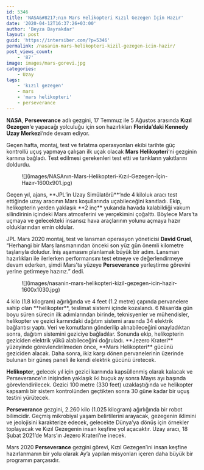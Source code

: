 ```yaml
---
id: 5346
title: 'NASA&#8217;nın Mars Helikopteri Kızıl Gezegen İçin Hazır'
date: '2020-04-12T16:37:26+03:00'
author: 'Beyza Bayrakdar'
layout: post
guid: 'https://intersiber.com/?p=5346'
permalink: /nasanin-mars-helikopteri-kizil-gezegen-icin-hazir/
post_views_count:
    - '87'
image: images/mars-gorevi.jpg
categories:
    - Uzay
tags:
    - 'kızıl gezegen'
    - mars
    - 'mars helikopteri'
    - perseverance
---
```


**NASA**, **Perseverance** adlı gezgini, 17 Temmuz ile 5 Ağustos arasında **Kızıl Gezegen**‘e yapacağı yolculuğu için son hazırlıkları **Florida’daki Kennedy Uzay Merkezi**‘nde devam ediyor.

Geçen hafta, montaj, test ve fırlatma operasyonları ekibi tarihte güç kontrollü uçuş yapmaya çalışan ilk uçak olacak **Mars Helikopteri**‘ni gezginin karnına bağladı. Test edilmesi gerekenleri test etti ve tankların yakıtlarını doldurdu.

<figure class="wp-block-image size-large">![](images/NASAnın-Mars-Helikopteri-Kızıl-Gezegen-İçin-Hazır-1600x901.jpg)</figure>Geçen yıl, ajans, **JPL’in Uzay Simülatörü**‘nde 4 kiloluk aracı test ettiğinde uzay aracının Mars koşullarında uçabileceğini kanıtladı. Ekip, helikopterin yerden yaklaşık **2 inç** yukarıda havada kalabildiği vakum silindirinin içindeki Mars atmosferini ve yerçekimini çoğalttı. Böylece Mars’ta uçmaya ve gelecekteki insansız hava araçlarının yolunu açmaya hazır olduklarından emin oldular.

JPL Mars 2020 montaj, test ve lansman operasyon yöneticisi **David Gruel**, “Herhangi bir Mars lansmanından önceki son yüz gün önemli kilometre taşlarıyla doludur. İniş aşamasını planlamak büyük bir adım. Lansman hazırlıkları ile ilerlerken performansını test etmeye ve değerlendirmeye devam ederken, şimdi Mars’ta yüzeye **Perseverance** yerleştirme görevini yerine getirmeye hazırız.” dedi.

<figure class="wp-block-image size-large">![](images/nasanin-mars-helikopteri-kizil-gezegen-icin-hazir-1600x1030.jpg)</figure>4 kilo (1.8 kilogram) ağırlığında ve 4 feet (1.2 metre) çapında pervanelere sahip olan **helikopter**, teslimat sistemi içinde kozalandı. 6 Nisan’da gün boyu süren sürecin ilk adımlarından birinde, teknisyenler ve mühendisler, helikopter ve gezici karnındaki dağıtım sistemi arasında 34 elektrik bağlantısı yaptı. Veri ve komutların gönderilip alınabileceğini onayladıktan sonra, dağıtım sistemini geziciye bağladılar. Sonunda ekip, helikopterin geziciden elektrik yükü alabileceğini doğruladı. **Jezero Krateri** yüzeyinde görevlendirilmeden önce, **Mars Helikopteri** gücünü geziciden alacak. Daha sonra, ikiz karşı dönen pervanelerinin üzerinde bulunan bir güneş paneli ile kendi elektrik gücünü üretecek.

**Helikopter**, gelecek yıl için gezici karnında kapsüllenmiş olarak kalacak ve Perseverance’ın inişinden yaklaşık iki buçuk ay sonra Mayıs ayı başında görevlendirilecek. Gezici 100 metre (330 feet) uzaklaştığında ve helikopter kapsamlı bir sistem kontrolünden geçtikten sonra 30 güne kadar bir uçuş testini yürütecek.

**Perseverance** gezgini, 2.260 kilo (1.025 kilogram) ağırlığında bir robot bilimcidir. Geçmiş mikrobiyal yaşam belirtilerini arayacak, gezegenin iklimini ve jeolojisini karakterize edecek, gelecekte Dünya’ya dönüş için örnekler toplayacak ve Kızıl Gezegenin insan keşfine yol açacaktır. Uzay aracı, 18 Şubat 2021’de Mars’ın Jezero Krateri’ne inecek.

Mars 2020 **Perseverance** gezgini görevi, Kızıl Gezegen’ini insan keşfine hazırlanmanın bir yolu olarak Ay’a yapılan misyonları içeren daha büyük bir programın parçasıdır.